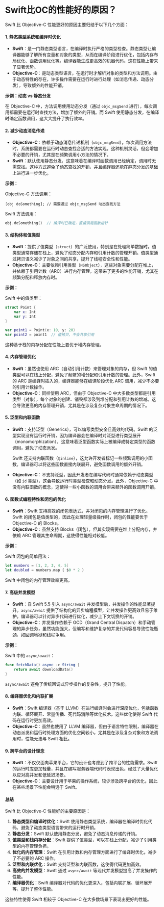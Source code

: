 # Swift比OC的性能好的原因？

Swift 比 Objective-C 性能更好的原因主要归结于以下几个方面：

#### 1. **静态类型系统和编译时优化**

* **Swift**：是一门静态类型语言，在编译时执行严格的类型检查。静态类型让编译器能够了解所有变量和对象的类型，从而在编译阶段进行优化，包括内存布局优化、函数调用优化等。编译器能生成更高效的机器代码，这在性能上带来了显著优势。
* **Objective-C**：是动态类型语言，在运行时才解析对象的类型和方法调用。由于动态特性的存在，许多操作需要在运行时进行处理（如消息传递、动态分发），导致额外的性能开销。

**示例：动态 vs 静态分发**

在 Objective-C 中，方法调用使用动态分发（通过 `objc_msgSend` 进行），每次调用都需要在运行时查找方法，增加了额外的开销。而 Swift 使用静态分发，在编译时确定函数调用，这大大提升了执行效率。

#### 2. **减少动态消息传递**

* **Objective-C**：依赖于动态消息传递机制（`objc_msgSend`），每次调用方法时，系统都需要在运行时动态查找合适的方法实现。这种机制灵活，但会增加不必要的开销，尤其是在频繁调用小方法的情况下。
* **Swift**：默认使用静态分发，这意味着在编译时函数调用已经确定，调用时无需查找。这种方式避免了动态查找的开销，并且编译器还能在静态分发的基础上进行进一步优化。

**示例：**

Objective-C 方法调用：

```objc
[obj doSomething]; // 需要通过 objc_msgSend 动态查找方法
```

Swift 方法调用：

```swift
obj.doSomething()  // 编译时已确定，直接调用函数指针
```

#### 3. **结构体和值类型**

* **Swift**：提供了值类型（`struct`）的广泛使用，特别是在处理简单数据时。值类型通常存储在栈上，避免了动态分配内存和引用计数的管理开销。值类型通过拷贝语义减少了对象之间的共享，提升了线程安全性和性能。
* **Objective-C**：主要依赖引用类型（`NSObject`），这些对象需要分配在堆上，并依赖于引用计数（ARC）进行内存管理，这带来了更多的性能开销，尤其在频繁分配和释放内存时。

**示例：**

Swift 中的值类型：

```swift
struct Point {
    var x: Int
    var y: Int
}

var point1 = Point(x: 10, y: 20)
var point2 = point1  // 值拷贝，不会共享引用
```

这种基于栈的内存分配在性能上要优于堆内存管理。

#### 4. **内存管理优化**

* **Swift**：虽然也使用 ARC（自动引用计数）来管理对象的内存，但 Swift 的值类型可以在栈上分配，避免了频繁的堆分配和引用计数的管理。此外，Swift 的 ARC 是编译时插入的，编译器能够在编译阶段优化 ARC 调用，减少不必要的引用计数操作。
* **Objective-C**：同样使用 ARC，但由于 Objective-C 中大多数类型都是引用类型（对象），每个对象的创建、销毁都涉及到堆分配和引用计数的增减。这会导致更高的内存管理开销，尤其是在涉及复杂对象生命周期的情况下。

#### 5. **泛型和内联函数**

*   **Swift**：支持泛型（Generics），可以编写类型安全且高效的代码。Swift 的泛型实现没有运行时开销，因为编译器会在编译时对泛型进行类型展开（monomorphization），这意味着泛型函数实际上被编译成特定类型的函数调用，避免了动态派发。

    Swift 还支持内联函数（`@inline`），这允许开发者标记一些频繁调用的小函数，编译器可以将这些函数直接内联展开，避免函数调用的额外开销。
* **Objective-C**：不支持泛型，因此开发者在编写代码时通常依赖于动态类型（如 `id` 类型），这会导致运行时类型检查和动态分发。此外，Objective-C 中没有内联函数的概念，这使得一些小函数的调用会带来额外的函数调用开销。

#### 6. **函数式编程特性和闭包的优化**

* **Swift**：Swift 支持高效的闭包表达式，并对闭包的内存管理进行了优化。Swift 的闭包是值类型的，因此在处理轻量级操作时，闭包的性能要优于 Objective-C 的 Blocks。
* **Objective-C**：虽然支持 Blocks（闭包），但其实现需要在堆上分配内存，并依赖 ARC 管理其生命周期，这使得性能相对较低。

**示例：**

Swift 闭包的简单用法：

```swift
let numbers = [1, 2, 3, 4, 5]
let doubled = numbers.map { $0 * 2 }
```

Swift 中闭包的内存管理效率更高。

#### 7. **高级并发模型**

* **Swift**：自 Swift 5.5 引入 `async/await` 并发模型后，并发操作的性能显著提升。`async/await` 提供了结构化的异步编程模型，让并发操作更高效且易于维护。编译器可以针对异步代码进行优化，减少上下文切换的开销。
* **Objective-C**：并发操作依赖于 GCD（Grand Central Dispatch）和手动管理的异步任务，虽然功能强大，但编写和维护复杂的并发代码容易导致性能瓶颈，如回调地狱和线程争用。

**示例：**

Swift 中的 `async/await`：

```swift
func fetchData() async -> String {
    return await downloadData()
}
```

`async/await` 避免了传统回调式异步操作的复杂性，提升了性能。

#### 8. **编译器优化和内联扩展**

* **Swift**：Swift 编译器（基于 LLVM）在进行编译时会进行深度优化，包括函数内联、循环展开、常量传播、死代码消除等优化技术。这些优化使得 Swift 代码在运行时更加高效。
* **Objective-C**：虽然也使用了 LLVM 编译器，但由于语言特性限制，编译器在动态派发和运行时处理方面的优化空间较小，尤其是在涉及复杂对象和方法调用时，性能无法与 Swift 相比。

#### 9. **跨平台的设计理念**

* **Swift**：不仅仅面向苹果平台，它的设计也考虑到了跨平台的性能需求。Swift 的运行时库更加轻量，并且在编写服务器端代码时表现出色，经过了大量优化以应对高并发和低延迟场景。
* **Objective-C**：主要设计用于苹果的操作系统，较少涉及跨平台的优化，因此在某些场景下性能会稍逊于 Swift。

#### 总结

Swift 比 Objective-C 性能好的主要原因是：

1. **静态类型和编译时优化**：Swift 使用静态类型系统，编译器在编译时优化代码，避免了动态类型语言带来的运行时开销。
2. **静态分发**：Swift 默认使用静态分发，避免了动态消息传递的开销。
3. **值类型和栈内存分配**：Swift 提供了值类型，可以在栈上分配，减少了引用类型的内存管理负担。
4. **优化的内存管理**：Swift 在引用计数和内存管理方面进行了编译时优化，减少了不必要的 ARC 操作。
5. **泛型和内联优化**：Swift 支持泛型和内联函数，这使得代码更加高效。
6. **高效的并发模型**：Swift 通过 `async/await` 等现代并发模型提高了并发操作的性能。
7. **编译器优化**：Swift 编译器对代码的优化更深入，包括内联扩展、循环展开等，提升了整体性能。

这些特性使得 Swift 相较于 Objective-C 在大多数场景下表现出更好的性能。
